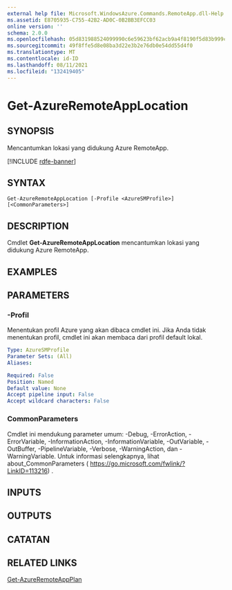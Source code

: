 ```yaml
---
external help file: Microsoft.WindowsAzure.Commands.RemoteApp.dll-Help.xml
ms.assetid: E8705935-C755-42B2-AD0C-0B2BB3EFCC03
online version: ''
schema: 2.0.0
ms.openlocfilehash: 05d831988524099990c6e59623bf62acb9a4f8190f5d83b999cac1532b13c7d7
ms.sourcegitcommit: 49f8ffe5d8e08ba3d22e3b2e76db0e54dd55d4f0
ms.translationtype: MT
ms.contentlocale: id-ID
ms.lasthandoff: 08/11/2021
ms.locfileid: "132419405"
---
```

# Get-AzureRemoteAppLocation

## SYNOPSIS
Mencantumkan lokasi yang didukung Azure RemoteApp.

[!INCLUDE [rdfe-banner](../../includes/rdfe-banner.md)]

## SYNTAX

```
Get-AzureRemoteAppLocation [-Profile <AzureSMProfile>] [<CommonParameters>]
```

## DESCRIPTION
Cmdlet **Get-AzureRemoteAppLocation** mencantumkan lokasi yang didukung Azure RemoteApp.

## EXAMPLES

## PARAMETERS

### -Profil
Menentukan profil Azure yang akan dibaca cmdlet ini.
Jika Anda tidak menentukan profil, cmdlet ini akan membaca dari profil default lokal.

```yaml
Type: AzureSMProfile
Parameter Sets: (All)
Aliases: 

Required: False
Position: Named
Default value: None
Accept pipeline input: False
Accept wildcard characters: False
```

### CommonParameters
Cmdlet ini mendukung parameter umum: -Debug, -ErrorAction, -ErrorVariable, -InformationAction, -InformationVariable, -OutVariable, -OutBuffer, -PipelineVariable, -Verbose, -WarningAction, dan -WarningVariable. Untuk informasi selengkapnya, lihat about_CommonParameters ( https://go.microsoft.com/fwlink/?LinkID=113216) .

## INPUTS

## OUTPUTS

## CATATAN

## RELATED LINKS

[Get-AzureRemoteAppPlan](./Get-AzureRemoteAppPlan.md)



